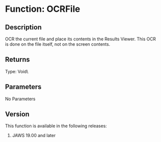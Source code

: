 # Function: OCRFile

## Description

OCR the current file and place its contents in the Results Viewer. This
OCR is done on the file itself, not on the screen contents.

## Returns

Type: Void\

## Parameters

No Parameters

## Version

This function is available in the following releases:

1.  JAWS 19.00 and later
